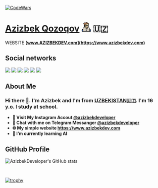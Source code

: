 [![CodeWars](https://www.codewars.com/users/azizbekQozoqov/badges/large)](https://www.codewars.com/users/azizbekQozoqov)

# [Azizbek Qozoqov](https://www.azizbekdev.com) ![Developer Icon](./images/developer.png) 🇺🇿 

WEBSITE 
**[www.AZIZBEKDEV.com](https://www.azizbekdev.com)**

## Social networks
<a href="https://github.com/azizbekQozoqov"><img src="https://img.shields.io/badge/github-000?style=for-the-badge&logo=github&logoColor=white"/></a>
<a href="https://gitlab.com/azizbekQozoqov/"><img src="https://img.shields.io/badge/gitlab-FF6600?style=for-the-badge&logo=gitlab&logoColor=white"/></a></a>
<a href="https://instagram.com/azizbekdeveloper"><img src="https://img.shields.io/badge/instagram-D1001F?style=for-the-badge&logo=instagram&logoColor=white"/></a>
<a href="https://t.me/azizbekdeveloper"><img src="https://img.shields.io/badge/Telegram-2CA5E0?style=for-the-badge&logo=telegram&logoColor=white"/></a>
<a href="https://www.codewars.com/users/azizbekQozoqov/"><img src="https://img.shields.io/badge/codewars-DD915F?style=for-the-badge&logo=codewars&logoColor=white"/></a>
<a href="https://www.sololearn.com/profile/20988344"><img src="https://img.shields.io/badge/sololearn-10397c?style=for-the-badge&logo=sololearn&logoColor=white"/></a>

## About Me

### Hi there 👋. I'm Azizbek and I'm from [UZBEKISTAN🇺🇿](https://en.wikipedia.org/wiki/Uzbekistan). I'm 16 y.o. I study at school.


- **🔴 Visit My Instagram Accout [@azizbekdeveloper](https://www.instagram.com/azizbekdeveloper/)**
- **🔵 Chat with me on Telegram Messanger [@azizbekdeveloper](https://t.me/azizbekdeveloper)**
- **🌐 My simple website https://www.azizbekdev.com**
- **🌱 I’m currently learning AI**

## GitHub Profile

![AzizbekDeveloper's GitHub stats](https://github-readme-stats.vercel.app/api?username=azizbekqozoqov&show_icons=true&theme=tokyonight)

<br />

<!-- **Most Used Languages**

[![Top Langs](https://github-readme-stats.vercel.app/api/top-langs/?username=azizbekqozoqov&langs_count=8&title_color=fff&icon_color=343434&text_color=fff&bg_color=36454F&hide_border=true)](https://github.com/azizbekqozoqov/github-readme-stats) -->

[![trophy](https://github-profile-trophy.vercel.app/?username=azizbekqozoqov&theme=gruvbox)](https://github.com/ryo-ma/github-profile-trophy)
